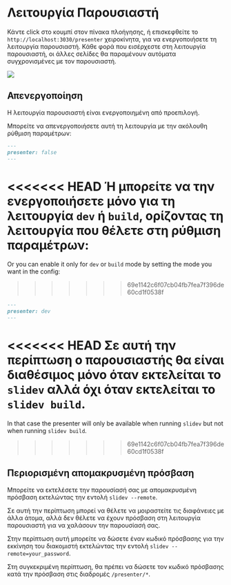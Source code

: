 # Λειτουργία Παρουσιαστή

Κάντε click στο <carbon-user-speaker class="inline-icon-btn"/> κουμπί στον πίνακα πλοήγησης, ή επισκεφθείτε το `http://localhost:3030/presenter` χειροκίνητα, για να ενεργοποιήσετε τη λειτουργία παρουσιαστή. Κάθε φορά που εισέρχεστε στη λειτουργία παρουσιαστή, οι άλλες σελίδες θα παραμένουν αυτόματα συγχρονισμένες με τον παρουσιαστή.

![](/screenshots/presenter-mode.png)

## Απενεργοποίηση

Η λειτουργία παρουσιαστή είναι ενεργοποιημένη από προεπιλογή.

Μπορείτε να απενεργοποιήσετε αυτή τη λειτουργία με την ακόλουθη ρύθμιση παραμέτρων:

```md
---
presenter: false
---
```

<<<<<<< HEAD
Ή μπορείτε να την ενεργοποιήσετε μόνο για τη λειτουργία `dev` ή `build`, ορίζοντας τη λειτουργία που θέλετε στη ρύθμιση παραμέτρων:
=======
Or you can enable it only for `dev` or `build` mode by setting the mode you want in the config:

>>>>>>> 69e1142c6f07cb04fb7fea7f396de60cd1f0538f
```md
---
presenter: dev
---
```
<<<<<<< HEAD
Σε αυτή την περίπτωση ο παρουσιαστής θα είναι διαθέσιμος μόνο όταν εκτελείται το `slidev` αλλά όχι όταν εκτελείται το `slidev build`.
=======

In that case the presenter will only be available when running `slidev` but not when running `slidev build`.
>>>>>>> 69e1142c6f07cb04fb7fea7f396de60cd1f0538f

## Περιορισμένη απομακρυσμένη πρόσβαση

Μπορείτε να εκτελέσετε την παρουσίασή σας με απομακρυσμένη πρόσβαση εκτελώντας την εντολή `slidev --remote`.

Σε αυτή την περίπτωση μπορεί να θέλετε να μοιραστείτε τις διαφάνειες με άλλα άτομα, αλλά δεν θέλετε να έχουν πρόσβαση στη λειτουργία παρουσιαστή για να χαλάσουν την παρουσίασή σας.

Στην περίπτωση αυτή μπορείτε να δώσετε έναν κωδικό πρόσβασης για την εκκίνηση του διακομιστή εκτελώντας την εντολή `slidev --remote=your_password`.

Στη συγκεκριμένη περίπτωση, θα πρέπει να δώσετε τον κωδικό πρόσβασης κατά την πρόσβαση στις διαδρομές `/presenter/*`.
